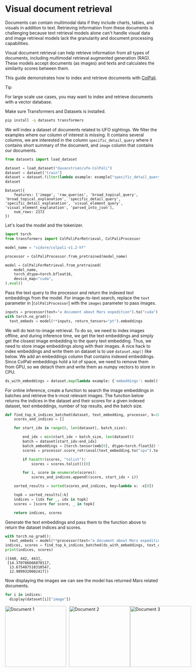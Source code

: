 <!--Copyright 2025 The HuggingFace Team. All rights reserved.

Licensed under the Apache License, Version 2.0 (the "License"); you may not use this file except in compliance with
the License. You may obtain a copy of the License at

http://www.apache.org/licenses/LICENSE-2.0

Unless required by applicable law or agreed to in writing, software distributed under the License is distributed on
an "AS IS" BASIS, WITHOUT WARRANTIES OR CONDITIONS OF ANY KIND, either express or implied. See the License for the
specific language governing permissions and limitations under the License.

⚠️ Note that this file is in Markdown but contain specific syntax for our doc-builder (similar to MDX) that may not be
rendered properly in your Markdown viewer.

-->
# Visual document retrieval

Documents can contain multimodal data if they include charts, tables, and visuals in addition to text. Retrieving information from these documents is challenging because text retrieval models alone can't handle visual data and image retrieval models lack the granularity and document processing capabilities.

Visual document retrieval can help retrieve information from all types of documents, including multimodal retrieval augmented generation (RAG). These models accept documents (as images) and texts and calculates the similarity scores between them.

This guide demonstrates how to index and retrieve documents with [ColPali](../model_doc/colpali).  

> [!TIP]
> For large scale use cases, you may want to index and retrieve documents with a vector database.

Make sure Transformers and Datasets is installed.

```bash
pip install -q datasets transformers
```

We will index a dataset of documents related to UFO sightings. We filter the examples where our column of interest is missing. It contains several columns, we are interested in the column `specific_detail_query` where it contains short summary of the document, and `image` column that contains our documents.

```python
from datasets import load_dataset

dataset = load_dataset("davanstrien/ufo-ColPali")
dataset = dataset["train"]
dataset = dataset.filter(lambda example: example["specific_detail_query"] is not None)
dataset
```
```
Dataset({
    features: ['image', 'raw_queries', 'broad_topical_query', 'broad_topical_explanation', 'specific_detail_query', 'specific_detail_explanation', 'visual_element_query', 'visual_element_explanation', 'parsed_into_json'],
    num_rows: 2172
})
```

Let's load the model and the tokenizer.

```python
import torch
from transformers import ColPaliForRetrieval, ColPaliProcessor

model_name = "vidore/colpali-v1.2-hf"

processor = ColPaliProcessor.from_pretrained(model_name)

model = ColPaliForRetrieval.from_pretrained(
    model_name,
    torch_dtype=torch.bfloat16,
    device_map="cuda",
).eval()
```

Pass the text query to the processor and return the indexed text embeddings from the model. For image-to-text search, replace the `text` parameter in [`ColPaliProcessor`] with the `images` parameter to pass images.

```python
inputs = processor(text="a document about Mars expedition").to("cuda")
with torch.no_grad():
  text_embeds = model(**inputs, return_tensors="pt").embeddings
```

We will do text-to-image retrieval. To do so, we need to index images offline, and during inference time, we get the text embeddings and simply get the closest image embedding to the query text embedding. Thus, we need to store image embeddings along with their images. A nice hack to index embeddings and write them on dataset is to use `dataset.map()` like below. We add an embeddings column that contains indexed embeddings. Since ColPali embeddings hold a lot of space, we need to remove them from GPU, so we detach them and write them as numpy vectors to store in CPU.

```python
ds_with_embeddings = dataset.map(lambda example: {'embeddings': model(**processor(images=example["image"]).to("cuda"), return_tensors="pt").embeddings.to(torch.float32).detach().cpu().numpy()})
```

For online inference, create a function to search the image embeddings in batches and retrieve the k-most relevant images. The function below returns the indices in the dataset and their scores for a given indexed dataset, text embeddings, number of top results, and the batch size.

```python
def find_top_k_indices_batched(dataset, text_embedding, processor, k=10, batch_size=4):
    scores_and_indices = []

    for start_idx in range(0, len(dataset), batch_size):

        end_idx = min(start_idx + batch_size, len(dataset))
        batch = dataset[start_idx:end_idx]        
        batch_embeddings = [torch.tensor(emb[0], dtype=torch.float32) for emb in batch["embeddings"]]
        scores = processor.score_retrieval(text_embedding.to("cpu").to(torch.float32), batch_embeddings)

        if hasattr(scores, "tolist"):
            scores = scores.tolist()[0]

        for i, score in enumerate(scores):
            scores_and_indices.append((score, start_idx + i))

    sorted_results = sorted(scores_and_indices, key=lambda x: -x[0])

    topk = sorted_results[:k]
    indices = [idx for _, idx in topk]
    scores = [score for score, _ in topk]

    return indices, scores
```

Generate the text embeddings and pass them to the function above to return the dataset indices and scores.

```python
with torch.no_grad():
  text_embeds = model(**processor(text="a document about Mars expedition").to("cuda"), return_tensors="pt").embeddings
indices, scores = find_top_k_indices_batched(ds_with_embeddings, text_embeds, processor, k=3, batch_size=4)
print(indices, scores)
```

```
([440, 442, 443],
 [14.370786666870117,
  13.675487518310547,
  12.9899320602417])
```

Now displaying the images we can see the model has returned Mars related documents.

```python
for i in indices:
  display(dataset[i]["image"])
```

<div style="display: flex; align-items: center;">
    <img src="https://huggingface.co/datasets/huggingface/documentation-images/resolve/main/doc_1.png" 
         alt="Document 1" 
         style="height: 200px; object-fit: contain; margin-right: 10px;">
    <img src="https://huggingface.co/datasets/huggingface/documentation-images/resolve/main/doc_2.png" 
         alt="Document 2" 
         style="height: 200px; object-fit: contain;">
    <img src="https://huggingface.co/datasets/huggingface/documentation-images/resolve/main/doc_3.png" 
         alt="Document 3" 
         style="height: 200px; object-fit: contain;">
</div>